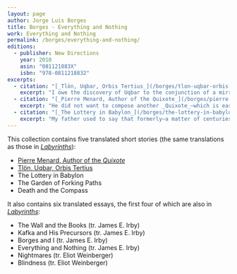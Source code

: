 ```yaml
---
layout: page
author: Jorge Luis Borges
title: Borges - Everything and Nothing
work: Everything and Nothing
permalink: /borges/everything-and-nothing/
editions:
  - publisher: New Directions
    year: 2010
    asin: "081121883X"
    isbn: "978-0811218832"
excerpts:
  - citation: "[_Tlön, Uqbar, Orbis Tertius_](/borges/tlon-uqbar-orbis-tertius)"
    excerpt: "I owe the discovery of Uqbar to the conjunction of a mirror and an encylopedia. The mirror troubled the depths of a corridor in a country house on Gaona Street in Ramos Mejía; the encylopedia is fallaciously called _The Anglo-American Cyclopaedia_ (New York, 1917) and is a literal but delinquent reprint of the _Encyclopaedia Britannica_ of 1902."
  - citation: "[_Pierre Menard, Author of the Quixote_](/borges/pierre-menard-author-of-the-quixote)"
    excerpt: "He did not want to compose another _Quixote_—which is easy—but _the Quixote itself_. Needless to say, he never contemplated a mechanical transcription of the original; he did not propose to copy it. His admirable intention was to produce a few pages which would coincide—word for word and line for line—with those of Miguel Cervantes."
  - citation: "[_The Lottery in Babylon_](/borges/the-lottery-in-babylon)"
    excerpt: "My father used to say that formerly—a matter of centuries, of years—the lottery in Babylon was a game of plebeian character. He recounted (I don't know whether rightly) that barbers sold, in exchange for copper coins, squares of bone or of parchment adorned with symbols. In broad daylight a drawing took place. Those who won received silver coins without any other test of luck. The system was elementary, as you can see."
---
```

This collection contains five translated short stories (the same translations as those in [_Labyrinths_](/borges/labyrinths)):

* [Pierre Menard, Author of the _Quixote_](/borges/pierre-menard-author-of-the-quixote)
* [Tlön, Uqbar, Orbis Tertius](/borges/tlon-uqbar-orbis-tertius)
* The Lottery in Babylon
* The Garden of Forking Paths
* Death and the Compass

It also contains six translated essays, the first four of which are also in [_Labyrinths_](/borges/labyrinths):

* The Wall and the Books (tr. James E. Irby)
* Kafka and His Precursors (tr. James E. Irby)
* Borges and I (tr. James E. Irby)
* Everything and Nothing (tr. James E. Irby)
* Nightmares (tr. Eliot Weinberger)
* Blindness (tr. Eliot Weinberger)
